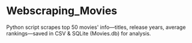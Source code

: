 # Webscraping_Movies
Python script scrapes top 50 movies' info—titles, release years, average rankings—saved in CSV &amp; SQLite (Movies.db) for analysis.
